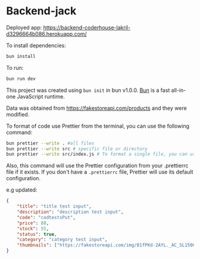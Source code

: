 # Backend-jack

Deployed app: <https://backend-coderhouse-lakril-d3296664b086.herokuapp.com/>

To install dependencies:

```bash
bun install
```

To run:

```bash
bun run dev
```

This project was created using `bun init` in bun v1.0.0. [Bun](https://bun.sh) is a fast all-in-one JavaScript runtime.

Data was obtained from <https://fakestoreapi.com/products> and they were modified.

To format of code use Prettier from the terminal, you can use the following command:

```bash
bun prettier --write . #all files
bun prettier --write src # specific file or directory
bun prettier --write src/index.js # To format a single file, you can use:
```

Also, this command will use the Prettier configuration from your .prettierrc file if it exists. If you don't have a `.prettierrc` file, Prettier will use its default configuration.

e.g updated:

```json
{
    "title": "title test input",
    "description": "description test input",
    "code": "codtestsPut",
    "price": 88,
    "stock": 55,
    "status": true,
    "category": "category test input",
    "thumbnails": ["https://fakestoreapi.com/img/81fPKd-2AYL._AC_SL1500_.jpg"]
}
```
